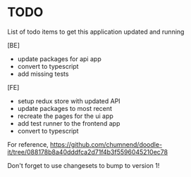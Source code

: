 # TODO

List of todo items to get this application updated and running

[BE]

- update packages for api app
- convert to typescript
- add missing tests

[FE]

- setup redux store with updated API
- update packages to most recent
- recreate the pages for the ui app
- add test runner to the frontend app
- convert to typescript

For reference, https://github.com/chumnend/doodle-it/tree/088178b8a40dddfca2d71f4b3f5596045210ec78

Don't forget to use changesets to bump to version 1!

